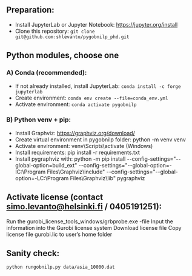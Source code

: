 ## Preparation:
- Install JupyterLab or Jupyter Notebook: https://jupyter.org/install 
- Clone this repository: ```git clone git@github.com:shlevanto/pygobnilp_phd.git```

## Python modules, choose one
### A) Conda (recommended):
- If not already installed, install JupyterLab: ```conda install -c forge jupyterlab```
- Create environment: ```conda env create --file=conda_env.yml```
- Activate environment: ```conda activate pygobnilp```

### B) Python venv + pip:
- Install Graphviz: https://graphviz.org/download/
- Create virtual environment in pygobnilp folder: python -m venv venv
- Activate environment: venv\Scripts\activate (Windows)
- Install requirements: pip install -r requirements.txt
- Install pygraphviz with: python -m pip install --config-settings="--global-option=build_ext" --config-settings="--global-option=-IC:\Program Files\Graphviz\include" --config-settings="--global-option=-LC:\Program Files\Graphviz\lib" pygraphviz

## Activate license (contact simo.levanto@helsinki.fi / 0405191251):
Run the gurobi_license_tools_windows/grbprobe.exe -file
Input the information into the Gurobi license system
Download license file
Copy license file gurobi.lic to user’s home folder

## Sanity check:
```python rungobnilp.py data/asia_10000.dat```

